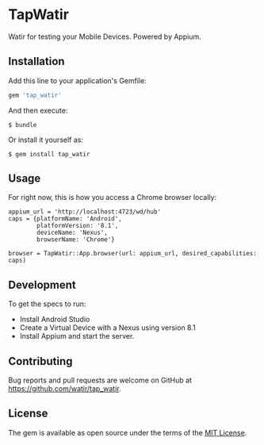 # TapWatir

Watir for testing your Mobile Devices. Powered by Appium.

## Installation

Add this line to your application's Gemfile:

```ruby
gem 'tap_watir'
```

And then execute:

    $ bundle

Or install it yourself as:

    $ gem install tap_watir

## Usage

For right now, this is how you access a Chrome browser locally:
```
appium_url = 'http://localhost:4723/wd/hub'
caps = {platformName: 'Android',
        platformVersion: '8.1',
        deviceName: 'Nexus',
        browserName: 'Chrome'}

browser = TapWatir::App.browser(url: appium_url, desired_capabilities: caps)
```

## Development

To get the specs to run:
* Install Android Studio
* Create a Virtual Device with a Nexus using version 8.1
* Install Appium and start the server.

## Contributing

Bug reports and pull requests are welcome on GitHub at https://github.com/watir/tap_watir.

## License

The gem is available as open source under the terms of the [MIT License](https://opensource.org/licenses/MIT).
